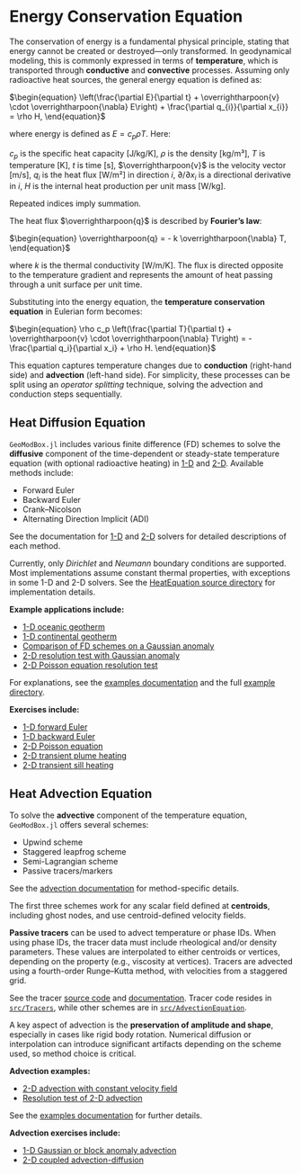 # Energy Conservation Equation

The conservation of energy is a fundamental physical principle, stating that energy cannot be created or destroyed—only transformed. In geodynamical modeling, this is commonly expressed in terms of **temperature**, which is transported through **conductive** and **convective** processes. Assuming only radioactive heat sources, the general energy equation is defined as:

$\begin{equation}
\left(\frac{\partial E}{\partial t} + \overrightharpoon{v} \cdot \overrightharpoon{\nabla} E\right) + \frac{\partial q_{i}}{\partial x_{i}} = \rho H,
\end{equation}$

where energy is defined as $E = c_p \rho T$. Here:

$c_p$ is the specific heat capacity [J/kg/K],
$\rho$ is the density [kg/m³],
$T$ is temperature [K],
$t$ is time [s],
$\overrightharpoon{v}$ is the velocity vector [m/s],
$q_i$ is the heat flux [W/m²] in direction $i$,
$\partial/\partial x_i$ is a directional derivative in $i$,
$H$ is the internal heat production per unit mass [W/kg].

Repeated indices imply summation.

The heat flux $\overrightharpoon{q}$ is described by **Fourier’s law**:

$\begin{equation}
\overrightharpoon{q} = - k \overrightharpoon{\nabla} T,
\end{equation}$

where $k$ is the thermal conductivity [W/m/K]. The flux is directed opposite to the temperature gradient and represents the amount of heat passing through a unit surface per unit time.

Substituting into the energy equation, the **temperature conservation equation** in Eulerian form becomes: 

$\begin{equation}
\rho c_p \left(\frac{\partial T}{\partial t} + \overrightharpoon{v} \cdot \overrightharpoon{\nabla} T\right) = -\frac{\partial q_i}{\partial x_i} + \rho H.
\end{equation}$

This equation captures temperature changes due to **conduction** (right-hand side) and **advection** (left-hand side). For simplicity, these processes can be split using an *operator splitting* technique, solving the advection and conduction steps sequentially.

## Heat Diffusion Equation

```GeoModBox.jl``` includes various finite difference (FD) schemes to solve the **diffusive** component of the time-dependent or steady-state temperature equation (with optional radioactive heating) in [1-D](https://github.com/GeoSci-FFM/GeoModBox.jl/blob/main/src/HeatEquation/1Dsolvers.jl) and [2-D](https://github.com/GeoSci-FFM/GeoModBox.jl/blob/main/src/HeatEquation/2Dsolvers.jl). Available methods include:

- Forward Euler  
- Backward Euler  
- Crank–Nicolson  
- Alternating Direction Implicit (ADI)

See the documentation for [1-D](./DiffOneD.md) and [2-D](./DiffTwoD.md) solvers for detailed descriptions of each method.

Currently, only *Dirichlet* and *Neumann* boundary conditions are supported. Most implementations assume constant thermal properties, with exceptions in some 1-D and 2-D solvers. See the [HeatEquation source directory](https://github.com/GeoSci-FFM/GeoModBox.jl/blob/main/src/HeatEquation/) for implementation details.

**Example applications include:**

- [1-D oceanic geotherm](https://github.com/GeoSci-FFM/GeoModBox.jl/blob/main/examples/DiffusionEquation/1D/OceanicGeotherm_1D.jl)  
- [1-D continental geotherm](https://github.com/GeoSci-FFM/GeoModBox.jl/blob/main/examples/DiffusionEquation/1D/ContinentalGeotherm_1D.jl)  
- [Comparison of FD schemes on a Gaussian anomaly](https://github.com/GeoSci-FFM/GeoModBox.jl/blob/main/examples/DiffusionEquation/1D/Heat_1D_discretization.jl)  
- [2-D resolution test with Gaussian anomaly](https://github.com/GeoSci-FFM/GeoModBox.jl/blob/main/examples/DiffusionEquation/2D/Gaussian_Diffusion.jl)  
- [2-D Poisson equation resolution test](https://github.com/GeoSci-FFM/GeoModBox.jl/blob/main/examples/DiffusionEquation/2D/Poisson_ResTest.jl)

For explanations, see the [examples documentation](./Examples.md) and the full [example directory](https://github.com/GeoSci-FFM/GeoModBox.jl/blob/main/examples/DiffusionEquation/).

**Exercises include:**

- [1-D forward Euler](https://github.com/GeoSci-FFM/GeoModBox.jl/blob/main/exercises/02_1D_Heat_explicit.ipynb)  
- [1-D backward Euler](https://github.com/GeoSci-FFM/GeoModBox.jl/blob/main/exercises/03_1D_Heat_implicit.ipynb)  
- [2-D Poisson equation](https://github.com/GeoSci-FFM/GeoModBox.jl/blob/main/exercises/04_2D_Diffusion_Stationary.ipynb)  
- [2-D transient plume heating](https://github.com/GeoSci-FFM/GeoModBox.jl/blob/main/exercises/05_2D_Diffusion_TD_Plume.ipynb)  
- [2-D transient sill heating](https://github.com/GeoSci-FFM/GeoModBox.jl/blob/main/exercises/05_2D_Diffusion_TD_Sill.ipynb)

## Heat Advection Equation

To solve the **advective** component of the temperature equation, `GeoModBox.jl` offers several schemes:

- Upwind scheme  
- Staggered leapfrog scheme  
- Semi-Lagrangian scheme  
- Passive tracers/markers

See the [advection documentation](./AdvectMain.md) for method-specific details.

The first three schemes work for any scalar field defined at **centroids**, including ghost nodes, and use centroid-defined velocity fields.

**Passive tracers** can be used to advect temperature or phase IDs. When using phase IDs, the tracer data must include rheological and/or density parameters. These values are interpolated to either centroids or vertices, depending on the property (e.g., viscosity at vertices). Tracers are advected using a fourth-order Runge–Kutta method, with velocities from a staggered grid.

See the tracer [source code](https://github.com/GeoSci-FFM/GeoModBox.jl/blob/main/src/Tracers/2Dsolvers.jl) and [documentation](./AdvectMain.md). Tracer code resides in [`src/Tracers`](https://github.com/GeoSci-FFM/GeoModBox.jl/blob/main/src/Tracers/), while other schemes are in [`src/AdvectionEquation`](https://github.com/GeoSci-FFM/GeoModBox.jl/blob/main/src/AdvectionEquation/).

A key aspect of advection is the **preservation of amplitude and shape**, especially in cases like rigid body rotation. Numerical diffusion or interpolation can introduce significant artifacts depending on the scheme used, so method choice is critical.

**Advection examples:**

- [2-D advection with constant velocity field](https://github.com/GeoSci-FFM/GeoModBox.jl/blob/main/examples/AdvectionEquation/2D_Advection.jl)  
- [Resolution test of 2-D advection](https://github.com/GeoSci-FFM/GeoModBox.jl/blob/main/examples/AdvectionEquation/2D_Advection_ResolutionTest.jl)

See the [examples documentation](./Examples.md) for further details.

**Advection exercises include:**

- [1-D Gaussian or block anomaly advection](https://github.com/GeoSci-FFM/GeoModBox.jl/blob/main/exercises/06_1D_Advection.ipynb)  
- [2-D coupled advection-diffusion](https://github.com/GeoSci-FFM/GeoModBox.jl/blob/main/exercises/07_2D_Energy_Equation.ipynb)
